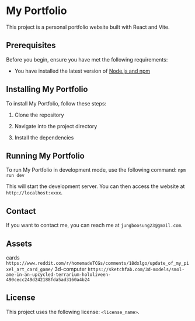 # My Portfolio

This project is a personal portfolio website built with React and Vite.

## Prerequisites

Before you begin, ensure you have met the following requirements:

* You have installed the latest version of [Node.js and npm](https://nodejs.org/en/download/)

## Installing My Portfolio

To install My Portfolio, follow these steps:

1. Clone the repository

2. Navigate into the project directory

3. Install the dependencies

## Running My Portfolio

To run My Portfolio in development mode, use the following command: `npm run dev`

This will start the development server. You can then access the website at `http://localhost:xxxx`.

## Contact

If you want to contact me, you can reach me at `jungboosung23@gmail.com`.

## Assets

cards `https://www.reddit.com/r/homemadeTCGs/comments/18dxlgo/update_of_my_pixel_art_card_game/`
3d-computer `https://sketchfab.com/3d-models/smol-ame-in-an-upcycled-terrarium-hololiveen-490cecc249d242188fda5ad3160a4b24`

## License

This project uses the following license: `<license_name>`.

